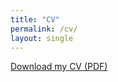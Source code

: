 ```yaml
---
title: "CV"
permalink: /cv/
layout: single
---
```


[Download my CV (PDF)](/assets/files/adiwena_cv.pdf)
